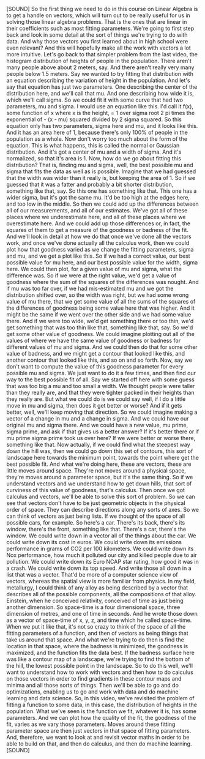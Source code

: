 [SOUND] So the first thing we need to do
in this course on Linear Algebra is to get a handle on vectors, which will
turn out to be really useful for us in solving those
linear algebra problems. That is the ones that are linear
in their coefficients such as most fitting parameters. We're going to first step back and look in some detail at the sort of
things we're trying to do with data. And why those vectors you first learned
about in high school were even relevant? And this will hopefully make all the work
with vectors a lot more intuitive. Let's go back to that simpler
problem from the last video, the histogram distribution of
heights of people in the population. There aren't many people
above about 2 meters, say. And there aren't really very
many people below 1.5 meters. Say we wanted to try fitting that
distribution with an equation describing the variation of
height in the population. And let's say that equation
has just two parameters. One describing the center of the
distribution here, and we'll call that mu. And one describing how wide it is,
which we'll call sigma. So we could fit it with some curve that had two parameters, mu and sigma. I would use an equation like this. I'd call it f(x), some function of x where x is the height, = 1 over sigma root 2 pi times the exponential of - (x - mu) squared divided by 2 sigma squared. So this equation only has two parameters,
sigma here and mu, and it looks like this. And it has an area here of 1, because there's only 100% of people
in the population as a whole. Now don't worry too much about
the form of the equation. This is what happens, this is called
the normal or Gaussian distribution. And it's got a center of mu and
a width of sigma. And it's normalized,
so that it's area is 1. Now, how do we go about
fitting this distribution? That is, finding mu and sigma, well, the best possible mu and sigma that
fits the data as well as is possible. Imagine that we had guessed that
the width was wider than it really is, but keeping the area of 1. So if we guessed that it was a fatter and
probably a bit shorter distribution, something like that, say. So this one has something like that. This one has a wider sigma,
but it's got the same mu. It'd be too high at the edges here,
and too low in the middle. So then we could add up the differences
between all of our measurements, and all of our estimates. We've got all of these places
where we underestimate here, and all of these places where
we overestimate here. And we could add up those differences or,
in fact, the squares of them to get a measure
of the goodness or badness of the fit. And we'll look in detail at how we do
that once we've done all the vectors work, and once we've done actually all
the calculus work, then we could plot how that goodness varied as we change
the fitting parameters, sigma and mu, and we get a plot like this. So if we had a correct value,
our best possible value for mu here, and our best possible value for
the width, sigma here. We could then plot, for a given value of
mu and sigma, what the difference was. So if we were at the right value,
we'd get a value of goodness where the sum of the squares
of the differences was nought. And if mu was too far over,
if we had mis-estimated mu and we got the distribution shifted over,
so the width was right, but we had some wrong value of mu there,
that we get some value of all the sums of the squares of the differences of goodness
being some value here that was higher. And it might be the same if we
went over the other side and we had some value there. And if we were too wide,
we'd get something there or too thin, we'd get something that was too thin
like that, something like that, say. So we'd get some other value of goodness. We could imagine plotting out all of
the values of where we have the same value of goodness or badness for
different values of mu and sigma. And we could then do that for
some other value of badness, and we might get a contour
that looked like this, and another contour that looked like this,
and so on and so forth. Now, say we don't want to compute
the value of this goodness parameter for every possible mu and sigma. We just want to do it a few times, and then find our way to the best
possible fit of all. Say we started off here with some
guess that was too big a mu and too small a width. We thought people were
taller than they really are, and that they were tighter packed in
their heights than they really are. But what we could do is we could say well, if I do a little move in mu and sigma,
then does it get better or worse? And if it gets better, well,
we'll keep moving that direction. So we could imagine making a vector of
a change in mu and a change in sigma. And we could have our original mu and
sigma there. And we could have a new value,
mu prime, sigma prime, and ask if that gives us a better answer? If it's better there or
if mu prime sigma prime took us over here? If we were better or worse there,
something like that. Now actually, if we could find what
the steepest way down the hill was, then we could go down this set of
contours, this sort of landscape here towards the minimum point, towards
the point where get the best possible fit. And what we're doing here, these are vectors,
these are little moves around space. They're not moves around a physical space, they're moves around a parameter space,
but it's the same thing. So if we understand vectors and
we understand how to get down hills, that sort of curviness of this
value of goodness, that's calculus. Then once we got calculus and vectors, we'll be able to
solve this sort of problem. So we can see that vectors don't have to
be just geometric objects in the physical order of space. They can describe directions
along any sorts of axes. So we can think of vectors
as just being lists. If we thought of the space of all
possible cars, for example. So here's a car. There's its back, there's its window,
there's the front, something like that. There's a car, there's the window. We could write down in a vector
all of the things about the car. We could write down its cost in euros. We could write down its emissions
performance in grams of CO2 per 100 kilometers. We could write down its Nox performance, how much it polluted our city and
killed people due to air pollution. We could write down its Euro NCAP star
rating, how good it was in a crash. We could write down its top speed. And write those all down in
a list that was a vector. That'd be more of a computer
science view of vectors, whereas the spatial view is
more familiar from physics. In my field, metallurgy, I could think of
any alloy as being described by a vector that describes all of
the possible components, all the compositions of that alloy. Einstein, when he conceived relativity, conceived of time as just
being another dimension. So space-time is a four dimensional space,
three dimension of metres, and one of time in seconds. And he wrote those down as
a vector of space-time of x, y, z, and time which he called space-time. When we put it like that, it's not so crazy to think of the space of all
the fitting parameters of a function, and then of vectors as being things
that take us around that space. And what we're trying to do then is
find the location in that space, where the badness is minimized,
the goodness is maximized, and the function fits the data best. If the badness surface here was like
a contour map of a landscape, we're trying to find the bottom of the hill, the lowest
possible point in the landscape. So to do this well, we'll want to
understand how to work with vectors and then how to do calculus on
those vectors in order to find gradients in these contour maps and
minima and all those sorts of things. Then we'll be able to go and
do optimizations, enabling us to go and work with data and
do machine learning and data science. So, in this video, we've revisited
the problem of fitting a function to some data, in this case, the distribution
of heights in the population. What we've seen is the function we fit,
whatever it is, has some parameters. And we can plot how the quality of
the fit, the goodness of the fit, varies as we vary those parameters. Moves around these fitting parameter
space are then just vectors in that space of fitting parameters. And, therefore, we want to look at and
revisit vector maths in order to be able to build on that, and then do calculus,
and then do machine learning. [SOUND]